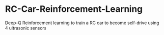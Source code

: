 # RC-Car-Reinforcement-Learning
Deep-Q Reinforcement learning to train a RC car to become self-drive using 4 ultrasonic sensors
